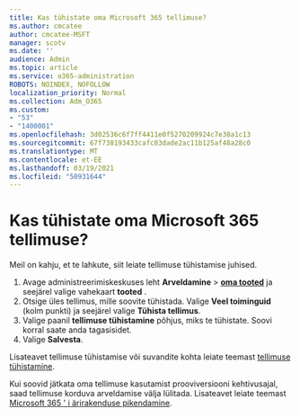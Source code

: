 ```yaml
---
title: Kas tühistate oma Microsoft 365 tellimuse?
ms.author: cmcatee
author: cmcatee-MSFT
manager: scotv
ms.date: ''
audience: Admin
ms.topic: article
ms.service: o365-administration
ROBOTS: NOINDEX, NOFOLLOW
localization_priority: Normal
ms.collection: Adm_O365
ms.custom:
- "53"
- "1400001"
ms.openlocfilehash: 3d02536c6f7ff4411e0f5270209924c7e38a1c13
ms.sourcegitcommit: 67f738193433cafc83dade2ac11b125af48a28c0
ms.translationtype: MT
ms.contentlocale: et-EE
ms.lasthandoff: 03/19/2021
ms.locfileid: "50931644"
---
```

# <a name="canceling-your-microsoft-365-subscription"></a>Kas tühistate oma Microsoft 365 tellimuse?

Meil on kahju, et te lahkute, siit leiate tellimuse tühistamise juhised.

1. Avage administreerimiskeskuses leht **Arveldamine**  >  **[oma tooted](https://go.microsoft.com/fwlink/p/?linkid=842054)** ja seejärel valige vahekaart **tooted** .
2. Otsige üles tellimus, mille soovite tühistada. Valige **Veel toiminguid** (kolm punkti) ja seejärel valige **Tühista tellimus**.
3. Valige paanil **tellimuse tühistamine** põhjus, miks te tühistate. Soovi korral saate anda tagasisidet.
4. Valige **Salvesta**.

Lisateavet tellimuse tühistamise või suvandite kohta leiate teemast [tellimuse tühistamine](https://docs.microsoft.com/microsoft-365/commerce/subscriptions/cancel-your-subscription).

Kui soovid jätkata oma tellimuse kasutamist prooviversiooni kehtivusajal, saad tellimuse korduva arveldamise välja lülitada. Lisateavet leiate teemast [Microsoft 365 ' i ärirakenduse pikendamine](https://docs.microsoft.com/microsoft-365/commerce/subscriptions/renew-your-subscription).